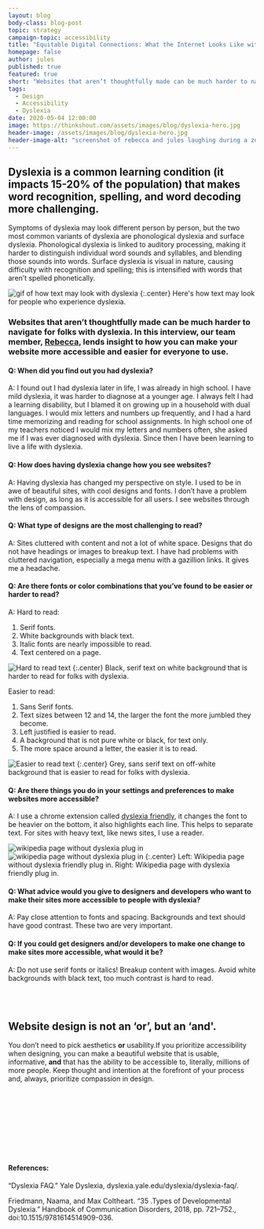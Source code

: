 ```yaml
---
layout: blog
body-class: blog-post
topic: strategy
campaign-topic: accessibility
title: "Equitable Digital Connections: What the Internet Looks Like with Dyslexia"
homepage: false
author: jules
published: true
featured: true
short: "Websites that aren’t thoughtfully made can be much harder to navigate for folks with dyslexia."
tags:
  - Design
  - Accessibility
  - Dyslexia
date: 2020-05-04 12:00:00
image: https://thinkshout.com/assets/images/blog/dyslexia-hero.jpg
header-image: /assets/images/blog/dyslexia-hero.jpg
header-image-alt: "screenshot of rebecca and jules laughing during a zoom interview"
---
```


## Dyslexia is a common learning condition (it impacts 15-20% of the population) that makes word recognition, spelling, and word decoding more challenging.
Symptoms of dyslexia may look different person by person, but the two most common variants of dyslexia are phonological dyslexia and surface dyslexia. Phonological dyslexia is linked to auditory processing, making it harder to distinguish individual word sounds and syllables, and blending those sounds into words. Surface dyslexia is visual in nature, causing difficulty with recognition and spelling; this is intensified with words that aren’t spelled phonetically. 


![gif of how text may look with dyslexia](/assets/images/blog/dyslexia.gif)
{:.center}
<span class="caption"><i class="fa fa-caret-up"></i>Here's how text may look for people who experience dyslexia.</span>

### Websites that aren’t thoughtfully made can be much harder to navigate for folks with dyslexia. In this interview, our team member, [Rebecca](https://thinkshout.com/team/rebeccan/), lends insight to how you can make your website more accessible and easier for everyone to use.

#### Q: When did you find out you had dyslexia?
A:  I found out I had dyslexia later in life, I was already in high school. I have mild dyslexia, it was harder to diagnose at a younger age. I always felt I had a learning disability, but I blamed it on growing up in a household with dual languages. I would mix letters and numbers up frequently, and I had a hard time memorizing and reading for school assignments. In high school one of my teachers noticed I would mix my letters and numbers often, she asked me if I was ever diagnosed with dyslexia. Since then I have been learning to live a life with dyslexia. 

#### Q: How does having dyslexia change how you see websites?
A: Having dyslexia has changed my perspective on style. I used to be in awe of beautiful sites, with cool designs and fonts. I don’t have a problem with design, as long as it is accessible for all users. I see websites through the lens of compassion. 

#### Q: What type of designs are the most challenging to read?
A: Sites cluttered with content and not a lot of white space. Designs that do not have headings or images to breakup text. I have had problems with cluttered navigation, especially a mega menu with a gazillion links. It gives me a headache. 

#### Q: Are there fonts or color combinations that you’ve found to be easier or harder to read?
A: Hard to read:
1. Serif fonts. 
2. White backgrounds with black text.
3. Italic fonts are nearly impossible to read.
4. Text centered on a page.

![Hard to read text](/assets/images/blog/dyslexia-hard-4.jpg)
{:.center}
<span class="caption"><i class="fa fa-caret-up"></i>Black, serif text on white background that is harder to read for folks with dyslexia.</span>

Easier to read:
1. Sans Serif fonts.
2. Text sizes between 12 and 14, the larger the font the more jumbled they become.
3. Left justified is easier to read.
4. A background that is not pure white or black, for text only. 
5. The more space around a letter, the easier it is to read.

![Easier to read text](/assets/images/blog/dyslexia-easy-01.jpg)
{:.center}
<span class="caption"><i class="fa fa-caret-up"></i>Grey, sans serif text on off-white background that is easier to read for folks with dyslexia.</span>

#### Q: Are there things you do in your settings and preferences to make websites more accessible?
A: I use a chrome extension called [dyslexia friendly](https://chrome.google.com/webstore/detail/dyslexia-friendly/miepjgfkkommhllbbjaedffcpkncboeo?hl=en), it changes the font to be heavier on the bottom, it also highlights each line. This helps to separate text. For sites with heavy text, like news sites, I use a reader. 

![wikipedia page without dyslexia plug in](/assets/images/blog/dyslexia-05-02.jpg) ![wikipedia page without dyslexia plug in](/assets/images/blog/dyslexia-04-1.jpg)
{:.center}
<span class="caption"><i class="fa fa-caret-up"></i>Left: Wikipedia page without dyslexia friendly plug in. Right: Wikipedia page with dyslexia friendly plug in. </span>

#### Q: What advice would you give to designers and developers who want to make their sites more accessible to people with dyslexia?
A: Pay close attention to fonts and spacing. Backgrounds and text should have good contrast. These two are very important. 

#### Q: If you could get designers and/or developers to make one change to make sites more accessible, what would it be?
A: Do not use serif fonts or italics! Breakup content with images. Avoid white backgrounds with black text, too much contrast is hard to read. 
<div class="paragraph"><p><br>
<br></p></div>

## Website design is not an ‘or’, but an ‘and'. 
You don’t need to pick aesthetics **or** usability.If you prioritize accessibility when designing, you can make a beautiful website that is usable, informative, **and** that has the ability to be accessible to, literally, millions of more people. Keep thought and intention at the forefront of your process and, always, prioritize compassion in design.
<div class="paragraph"><p><br>
<br></p></div>
<div class="paragraph"><p><br>
<br></p></div>
<div class="paragraph"><p><br>
<br></p></div>

#### References:

“Dyslexia FAQ.” Yale Dyslexia, dyslexia.yale.edu/dyslexia/dyslexia-faq/.

Friedmann, Naama, and Max Coltheart. “35 .Types of Developmental Dyslexia.” Handbook of Communication Disorders, 2018, pp. 721–752., doi:10.1515/9781614514909-036.
